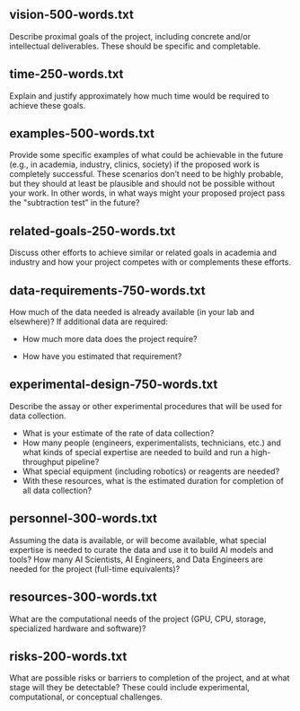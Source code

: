 ## vision-500-words.txt

Describe proximal goals of the project, including concrete and/or intellectual deliverables. These should be specific and completable.

## time-250-words.txt

Explain and justify approximately how much time would be required to achieve these goals.

## examples-500-words.txt

Provide some specific examples of what could be achievable in the future (e.g., in academia, industry, clinics, society) if the proposed work is completely successful. These scenarios don’t need to be highly probable, but they should at least be plausible and should not be possible without your work. In other words, in what ways might your proposed project pass the "subtraction test” in the future?

## related-goals-250-words.txt

Discuss other efforts to achieve similar or related goals in academia and industry and how your project competes with or complements these efforts.

## data-requirements-750-words.txt

How much of the data needed is already available (in your lab and elsewhere)? If additional data are required:

* How much more data does the project require?

* How have you estimated that requirement?


## experimental-design-750-words.txt

Describe the assay or other experimental procedures that will be used for data collection.

* What is your estimate of the rate of data collection?
* How many people (engineers, experimentalists, technicians, etc.) and what kinds of special expertise are needed to build and run a high-throughput pipeline?
* What special equipment (including robotics) or reagents are needed?
* With these resources, what is the estimated duration for completion of all data collection?

## personnel-300-words.txt

Assuming the data is available, or will become available, what special expertise is needed to curate the data and use it to build AI models and tools? How many AI Scientists, AI Engineers, and Data Engineers are needed for the project (full-time equivalents)?

## resources-300-words.txt

What are the computational needs of the project (GPU, CPU, storage, specialized hardware and software)?

## risks-200-words.txt

What are possible risks or barriers to completion of the project, and at what stage will they be detectable? These could include experimental, computational, or conceptual challenges.


